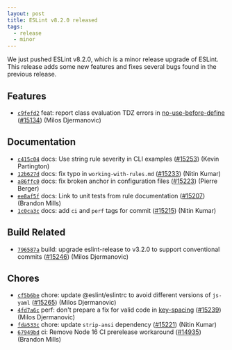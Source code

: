 ```yaml
---
layout: post
title: ESLint v8.2.0 released
tags:
  - release
  - minor
---
```


We just pushed ESLint v8.2.0, which is a minor release upgrade of ESLint. This release adds some new features and fixes several bugs found in the previous release.








## Features


* [`c9fefd2`](https://github.com/eslint/eslint/commit/c9fefd2e40348b3e02b855597707a557dc4991d5) feat: report class evaluation TDZ errors in [no-use-before-define](/docs/rules/no-use-before-define) ([#15134](https://github.com/eslint/eslint/issues/15134)) (Milos Djermanovic)








## Documentation


* [`c415c04`](https://github.com/eslint/eslint/commit/c415c041912a3abbf106cc5713bdcf4ef42590ac) docs: Use string rule severity in CLI examples ([#15253](https://github.com/eslint/eslint/issues/15253)) (Kevin Partington)
* [`12b627d`](https://github.com/eslint/eslint/commit/12b627da401c68a5081822a49068421f1bb2465c) docs: fix typo in `working-with-rules.md` ([#15233](https://github.com/eslint/eslint/issues/15233)) (Nitin Kumar)
* [`a86ffc0`](https://github.com/eslint/eslint/commit/a86ffc076014d1de7eefc7456a8ccfb3a2318155) docs: fix broken anchor in configuration files ([#15223](https://github.com/eslint/eslint/issues/15223)) (Pierre Berger)
* [`ee8af5f`](https://github.com/eslint/eslint/commit/ee8af5fb864b510ba6b50dcfb706b8b28fdfb74e) docs: Link to unit tests from rule documentation ([#15207](https://github.com/eslint/eslint/issues/15207)) (Brandon Mills)
* [`1c0ca3c`](https://github.com/eslint/eslint/commit/1c0ca3c744dd5761d424d19c9cdcccc569dfe34c) docs: add `ci` and `perf` tags for commit ([#15215](https://github.com/eslint/eslint/issues/15215)) (Nitin Kumar)






## Build Related


* [`796587a`](https://github.com/eslint/eslint/commit/796587ad950f6804d60473c2b5998ed3ec71c59e) build: upgrade eslint-release to v3.2.0 to support conventional commits ([#15246](https://github.com/eslint/eslint/issues/15246)) (Milos Djermanovic)




## Chores


* [`cf5b6be`](https://github.com/eslint/eslint/commit/cf5b6be6f8144f5932cdf062d380f7c0f51e64bd) chore: update @eslint/eslintrc to avoid different versions of `js-yaml` ([#15265](https://github.com/eslint/eslint/issues/15265)) (Milos Djermanovic)
* [`4fd7a6c`](https://github.com/eslint/eslint/commit/4fd7a6ca7339bcbbfa6feda266dcca96684b81c6) perf: don't prepare a fix for valid code in [key-spacing](/docs/rules/key-spacing) ([#15239](https://github.com/eslint/eslint/issues/15239)) (Milos Djermanovic)
* [`fda533c`](https://github.com/eslint/eslint/commit/fda533cda4b70278acfce4e21b5b1ebe52ff7a3d) chore: update `strip-ansi` dependency ([#15221](https://github.com/eslint/eslint/issues/15221)) (Nitin Kumar)
* [`67949bd`](https://github.com/eslint/eslint/commit/67949bd9f3cbda08442d2e5946feb9a4f8b22d85) ci: Remove Node 16 CI prerelease workaround ([#14935](https://github.com/eslint/eslint/issues/14935)) (Brandon Mills)


